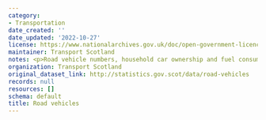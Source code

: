 ```yaml
---
category:
- Transportation
date_created: ''
date_updated: '2022-10-27'
license: https://www.nationalarchives.gov.uk/doc/open-government-licence/version/3/
maintainer: Transport Scotland
notes: <p>Road vehicle numbers, household car ownership and fuel consumption</p>
organization: Transport Scotland
original_dataset_link: http://statistics.gov.scot/data/road-vehicles
records: null
resources: []
schema: default
title: Road vehicles
---
```

